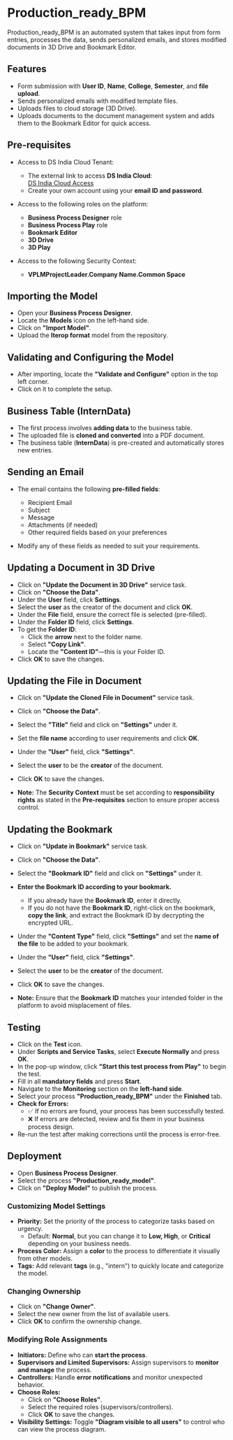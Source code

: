 # Production_ready_BPM  
Production_ready_BPM is an automated system that takes input from form entries, processes the data, sends personalized emails, and stores modified documents in 3D Drive and Bookmark Editor.

## Features  

- Form submission with **User ID**, **Name**, **College**, **Semester**, and **file upload**.  
- Sends personalized emails with modified template files.  
- Uploads files to cloud storage (3D Drive).  
- Uploads documents to the document management system and adds them to the Bookmark Editor for quick access.  

## Pre-requisites  

- Access to DS India Cloud Tenant:  
   - The external link to access **DS India Cloud**:  
      [DS India Cloud Access](https://r1132100693975-indw2-ifwe.3dexperience.3ds.com/#dashboard:3e685cbb-2d29-4182-8b59-a799fe7a4f98/tabId:A8o176KA09QJjqNChWTS/fullscreen:A8ZcDT0A09_a7sN84WEG)  
   - Create your own account using your **email ID and password**.  

- Access to the following roles on the platform:  
   - **Business Process Designer** role  
   - **Business Process Play** role  
   - **Bookmark Editor**  
   - **3D Drive**  
   - **3D Play**  

- Access to the following Security Context:  
   - **VPLMProjectLeader.Company Name.Common Space**  

## Importing the Model  

- Open your **Business Process Designer**.  
- Locate the **Models** icon on the left-hand side.  
- Click on **"Import Model"**.  
- Upload the **Iterop format** model from the repository.  

## Validating and Configuring the Model  

- After importing, locate the **"Validate and Configure"** option in the top left corner.  
- Click on it to complete the setup.  

## Business Table (InternData)  

- The first process involves **adding data** to the business table.  
- The uploaded file is **cloned and converted** into a PDF document.  
- The business table (**InternData**) is pre-created and automatically stores new entries.  

## Sending an Email  

- The email contains the following **pre-filled fields**:  
   - Recipient Email  
   - Subject  
   - Message  
   - Attachments (if needed)  
   - Other required fields based on your preferences  

- Modify any of these fields as needed to suit your requirements.  

## Updating a Document in 3D Drive  

- Click on **"Update the Document in 3D Drive"** service task.  
- Click on **"Choose the Data"**.  
- Under the **User** field, click **Settings**.  
- Select the **user** as the creator of the document and click **OK**.  
- Under the **File** field, ensure the correct file is selected (pre-filled).  
- Under the **Folder ID** field, click **Settings**.  
- To get the **Folder ID**:  
   - Click the **arrow** next to the folder name.  
   - Select **"Copy Link"**.  
   - Locate the **"Content ID"**—this is your Folder ID.  
- Click **OK** to save the changes.  

## Updating the File in Document  

- Click on **"Update the Cloned File in Document"** service task.  
- Click on **"Choose the Data"**.  
- Select the **"Title"** field and click on **"Settings"** under it.  
- Set the **file name** according to user requirements and click **OK**.  
- Under the **"User"** field, click **"Settings"**.  
- Select the **user** to be the **creator** of the document.  
- Click **OK** to save the changes.  

- **Note:** The **Security Context** must be set according to **responsibility rights** as stated in the **Pre-requisites** section to ensure proper access control.  

## Updating the Bookmark  

- Click on **"Update in Bookmark"** service task.  
- Click on **"Choose the Data"**.  
- Select the **"Bookmark ID"** field and click on **"Settings"** under it.  
- **Enter the Bookmark ID according to your bookmark.**  
   - If you already have the **Bookmark ID**, enter it directly.  
   - If you do not have the **Bookmark ID**, right-click on the bookmark, **copy the link**, and extract the Bookmark ID by decrypting the encrypted URL.  
- Under the **"Content Type"** field, click **"Settings"** and set the **name of the file** to be added to your bookmark.  
- Under the **"User"** field, click **"Settings"**.  
- Select the **user** to be the **creator** of the document.  
- Click **OK** to save the changes.  

- **Note:** Ensure that the **Bookmark ID** matches your intended folder in the platform to avoid misplacement of files.  

## Testing  

- Click on the **Test** icon.  
- Under **Scripts and Service Tasks**, select **Execute Normally** and press **OK**.  
- In the pop-up window, click **"Start this test process from Play"** to begin the test.  
- Fill in all **mandatory fields** and press **Start**.  
- Navigate to the **Monitoring** section on the **left-hand side**.  
- Select your process **"Production_ready_BPM"** under the **Finished** tab.  
- **Check for Errors:**  
   - ✅ If no errors are found, your process has been successfully tested.  
   - ❌ If errors are detected, review and fix them in your business process design.  
- Re-run the test after making corrections until the process is error-free.  

## Deployment  

- Open **Business Process Designer**.  
- Select the process **"Production_ready_model"**.  
- Click on **"Deploy Model"** to publish the process.  

### Customizing Model Settings  

- **Priority:** Set the priority of the process to categorize tasks based on urgency.  
   - Default: **Normal**, but you can change it to **Low, High**, or **Critical** depending on your business needs.  
- **Process Color:** Assign a **color** to the process to differentiate it visually from other models.  
- **Tags:** Add relevant **tags** (e.g., "intern") to quickly locate and categorize the model.  

### Changing Ownership  

- Click on **"Change Owner"**.  
- Select the new owner from the list of available users.  
- Click **OK** to confirm the ownership change.  

### Modifying Role Assignments  

- **Initiators:** Define who can **start the process**.  
- **Supervisors and Limited Supervisors:** Assign supervisors to **monitor and manage** the process.  
- **Controllers:** Handle **error notifications** and monitor unexpected behavior.  
- **Choose Roles:**  
   - Click on **"Choose Roles"**.  
   - Select the required roles (supervisors/controllers).  
   - Click **OK** to save the changes.  
- **Visibility Settings:** Toggle **"Diagram visible to all users"** to control who can view the process diagram.  



